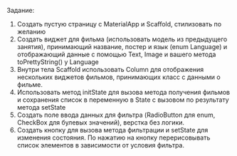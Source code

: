 Задание:

1. Создать пустую страницу с MaterialApp и Scaffold, стилизовать по желанию
2. Создать виджет для фильма (использовать модель из предыдущего занятия), принимающий название, постер и язык (enum Language) и отображающий данные с помощью Text, Image и вашего метода toPrettyString() у Language
3. Внутри тела Scaffold использовать Column для отображения нескольких виджетов фильмов, принимающих класс с данными о фильме.
4. Использовать метод initState для вызова метода получения фильмов и сохранения список в переменную в State с вызовом по результату метода setState
5. Создать поле ввода данных для фильтра (RadioButton для enum, CheckBox для булевых значений), верстка без логики.
6. Создать кнопку для вызова метода фильтрации и setState для изменения состояния. По нажатию на кнопку перерисовывать список элементов в зависимости от условия фильтра.
